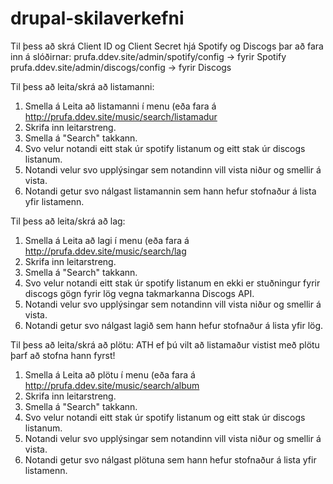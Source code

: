 # drupal-skilaverkefni

Til þess að skrá Client ID og Client Secret hjá Spotify og Discogs þar að fara inn á slóðirnar:
  prufa.ddev.site/admin/spotify/config -> fyrir Spotify
  prufa.ddev.site/admin/discogs/config -> fyrir Discogs
 
Til þess að leita/skrá að listamanni:
  1. Smella á Leita að listamanni í menu (eða fara á http://prufa.ddev.site/music/search/listamadur
  2. Skrifa inn leitarstreng.
  3. Smella á "Search" takkann.
  4. Svo velur notandi eitt stak úr spotify listanum og eitt stak úr discogs listanum.
  5. Notandi velur svo upplýsingar sem notandinn vill vista niður og smellir á vista.
  6. Notandi getur svo nálgast listamannin sem hann hefur stofnaður á lista yfir listamenn.

Til þess að leita/skrá að lag:
  1. Smella á Leita að lagi í menu (eða fara á http://prufa.ddev.site/music/search/lag
  2. Skrifa inn leitarstreng.
  3. Smella á "Search" takkann.
  4. Svo velur notandi eitt stak úr spotify listanum en ekki er stuðningur fyrir discogs gögn fyrir lög vegna takmarkanna Discogs API.
  5. Notandi velur svo upplýsingar sem notandinn vill vista niður og smellir á vista.
  6. Notandi getur svo nálgast lagið sem hann hefur stofnaður á lista yfir lög.
  
Til þess að leita/skrá að plötu: ATH ef þú vilt að listamaður vistist með plötu þarf að stofna hann fyrst!
  1. Smella á Leita að plötu í menu (eða fara á http://prufa.ddev.site/music/search/album
  2. Skrifa inn leitarstreng.
  3. Smella á "Search" takkann.
  4. Svo velur notandi eitt stak úr spotify listanum og eitt stak úr discogs listanum.
  5. Notandi velur svo upplýsingar sem notandinn vill vista niður og smellir á vista.
  6. Notandi getur svo nálgast plötuna sem hann hefur stofnaður á lista yfir listamenn.
